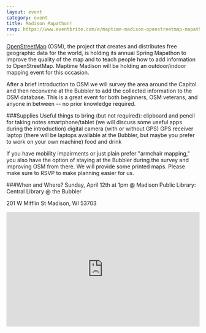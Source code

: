 ```yaml
---
layout: event
category: event
title: Madison Mapathon!
rsvp: https://www.eventbrite.com/e/maptime-madison-openstreetmap-mapathon-tickets-16196237382
---
```

[OpenStreetMap](http://www.openstreetmap.org/) (OSM), the project that creates and distributes free geographic data for the world, is holding its annual Spring Mapathon to improve the quality of the map and to teach people how to add information to OpenStreetMap. Maptime Madison will be holding an outdoor/indoor mapping event for this occasion. 

After a brief introduction to OSM we will survey the area around the Capitol and then reconvene at the Bubbler to add the collected information to the OSM database. This is a great event for both beginners, OSM veterans, and anyone in between -- no prior knowledge required.

###Supplies
Useful things to bring (but not required):
clipboard and pencil for taking notes
smartphone/tablet (we will discuss some useful apps during the introduction)
digital camera (with or without GPS)
GPS receiver
laptop (there will be laptops available at the Bubbler, but maybe you prefer to work on your own machine)
food and drink 


If you have mobility impairments or just plain prefer "armchair mapping," you also have the option of staying at the Bubbler during the survey and improving OSM from there. We will provide some printed maps. Please make sure to RSVP to make planning easier for us.

###When and Where? 
Sunday, April 12th at 1pm @ Madison Public Library: Central Library @ the Bubbler 

201 W Mifflin St Madison, WI 53703

<iframe frameborder="0" width="100%" height="300" src="http://bl.ocks.org/d/5728fa98c5d97a623417"></iframe>